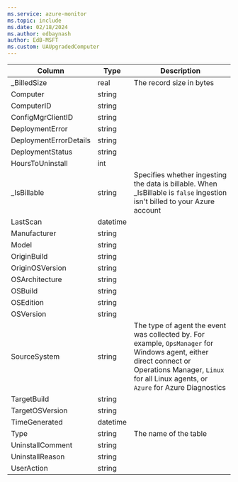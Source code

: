 ```yaml
---
ms.service: azure-monitor
ms.topic: include
ms.date: 02/18/2024
ms.author: edbaynash
author: EdB-MSFT
ms.custom: UAUpgradedComputer
---
```



| Column | Type | Description |
|---|---|---|
| _BilledSize | real | The record size in bytes |
| Computer | string |   |
| ComputerID | string |   |
| ConfigMgrClientID | string |   |
| DeploymentError | string |   |
| DeploymentErrorDetails | string |   |
| DeploymentStatus | string |   |
| HoursToUninstall | int |   |
| _IsBillable | string | Specifies whether ingesting the data is billable. When _IsBillable is `false` ingestion isn't billed to your Azure account |
| LastScan | datetime |   |
| Manufacturer | string |   |
| Model | string |   |
| OriginBuild | string |   |
| OriginOSVersion | string |   |
| OSArchitecture | string |   |
| OSBuild | string |   |
| OSEdition | string |   |
| OSVersion | string |   |
| SourceSystem | string | The type of agent the event was collected by. For example, `OpsManager` for Windows agent, either direct connect or Operations Manager, `Linux` for all Linux agents, or `Azure` for Azure Diagnostics |
| TargetBuild | string |   |
| TargetOSVersion | string |   |
| TimeGenerated | datetime |   |
| Type | string | The name of the table |
| UninstallComment | string |   |
| UninstallReason | string |   |
| UserAction | string |   |
